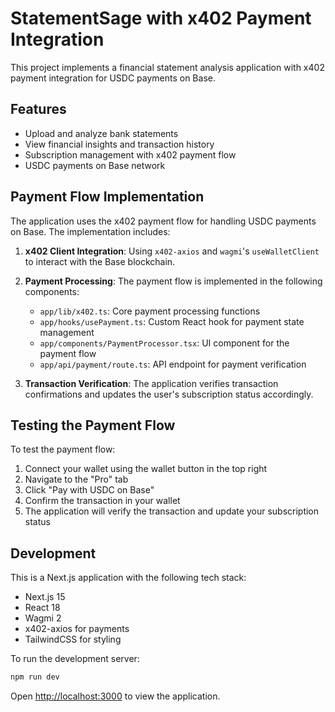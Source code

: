 # StatementSage with x402 Payment Integration

This project implements a financial statement analysis application with x402 payment integration for USDC payments on Base.

## Features

- Upload and analyze bank statements
- View financial insights and transaction history
- Subscription management with x402 payment flow
- USDC payments on Base network

## Payment Flow Implementation

The application uses the x402 payment flow for handling USDC payments on Base. The implementation includes:

1. **x402 Client Integration**: Using `x402-axios` and `wagmi`'s `useWalletClient` to interact with the Base blockchain.

2. **Payment Processing**: The payment flow is implemented in the following components:
   - `app/lib/x402.ts`: Core payment processing functions
   - `app/hooks/usePayment.ts`: Custom React hook for payment state management
   - `app/components/PaymentProcessor.tsx`: UI component for the payment flow
   - `app/api/payment/route.ts`: API endpoint for payment verification

3. **Transaction Verification**: The application verifies transaction confirmations and updates the user's subscription status accordingly.

## Testing the Payment Flow

To test the payment flow:

1. Connect your wallet using the wallet button in the top right
2. Navigate to the "Pro" tab
3. Click "Pay with USDC on Base"
4. Confirm the transaction in your wallet
5. The application will verify the transaction and update your subscription status

## Development

This is a Next.js application with the following tech stack:
- Next.js 15
- React 18
- Wagmi 2
- x402-axios for payments
- TailwindCSS for styling

To run the development server:

```bash
npm run dev
```

Open [http://localhost:3000](http://localhost:3000) to view the application.

